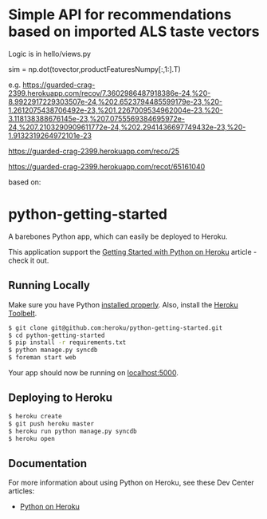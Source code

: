 # Simple API for recommendations based on imported ALS taste vectors  
Logic is in hello/views.py

sim = np.dot(tovector,productFeaturesNumpy[:,1:].T)

e.g.
https://guarded-crag-2399.herokuapp.com/recov/7.3602986487918386e-24,%20-8.9922917229303507e-24,%202.6523794485599179e-23,%20-1.2612075438706492e-23,%201.2267009534962004e-23,%20-3.118138388676145e-23,%207.0755569384695972e-24,%207.2103290909611772e-24,%202.2941436697749432e-23,%20-1.9132319264972101e-23

https://guarded-crag-2399.herokuapp.com/reco/25

https://guarded-crag-2399.herokuapp.com/recot/65161040



based on: 

# python-getting-started

A barebones Python app, which can easily be deployed to Heroku.

This application support the [Getting Started with Python on Heroku](https://devcenter.heroku.com/articles/getting-started-with-python) article - check it out.

## Running Locally

Make sure you have Python [installed properly](http://install.python-guide.org).  Also, install the [Heroku Toolbelt](https://toolbelt.heroku.com/).

```sh
$ git clone git@github.com:heroku/python-getting-started.git
$ cd python-getting-started
$ pip install -r requirements.txt
$ python manage.py syncdb
$ foreman start web
```

Your app should now be running on [localhost:5000](http://localhost:5000/).

## Deploying to Heroku

```sh
$ heroku create
$ git push heroku master
$ heroku run python manage.py syncdb
$ heroku open
```

## Documentation

For more information about using Python on Heroku, see these Dev Center articles:

- [Python on Heroku](https://devcenter.heroku.com/categories/python)

